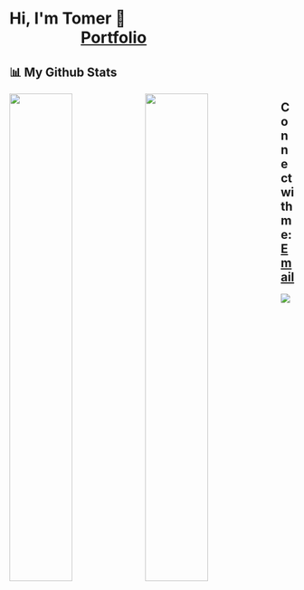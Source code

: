 # Hi, I'm Tomer 👋 &nbsp;  &nbsp;  &nbsp;  &nbsp;  &nbsp;  &nbsp;  &nbsp;  &nbsp;  &nbsp;  &nbsp;  &nbsp;  &nbsp;  &nbsp;  &nbsp;  &nbsp;  &nbsp;  &nbsp;  &nbsp;  &nbsp;  &nbsp;  &nbsp;  &nbsp;  &nbsp;  &nbsp;  &nbsp;  &nbsp;  &nbsp;  &nbsp;  &nbsp;  &nbsp;  &nbsp;  &nbsp;[Portfolio](https://portfolio-tomerssh.vercel.app)

## 📊 My Github Stats

<img align="left" width="47%" src="https://github-readme-stats.vercel.app/api?username=tomerssh&show_icons=true&theme=default" />

<img align="left" width="47%" src="https://github-readme-stats.vercel.app/api/top-langs/?username=tomerssh&layout=compact&theme=default" />


## Connect with me: [Email](mailto:tomer1998s@gmail.com)
<p align="left">

<a href = "https://www.linkedin.com/in/tomer-shoshani/"><img src="https://img.icons8.com/fluent/48/000000/linkedin.png"/></a>  

</p>

<!--
![Anurag's GitHub stats](https://github-readme-stats.vercel.app/api?username=tomerssh&show_icons=true&theme=nord)

[![Top Langs](https://github-readme-stats.vercel.app/api/top-langs/?username=tomerssh&layout=compact)](https://github.com/anuraghazra/github-readme-stats)
-->

<!--
**tomerssh/tomerssh** is a ✨ _special_ ✨ repository because its `README.md` (this file) appears on your GitHub profile.

Here are some ideas to get you started:

- 🔭 I’m currently working on ...
- 🌱 I’m currently learning ...
- 👯 I’m looking to collaborate on ...
- 🤔 I’m looking for help with ...
- 💬 Ask me about ...
- 📫 How to reach me: ...
- 😄 Pronouns: ...
- ⚡ Fun fact: ...
-->
